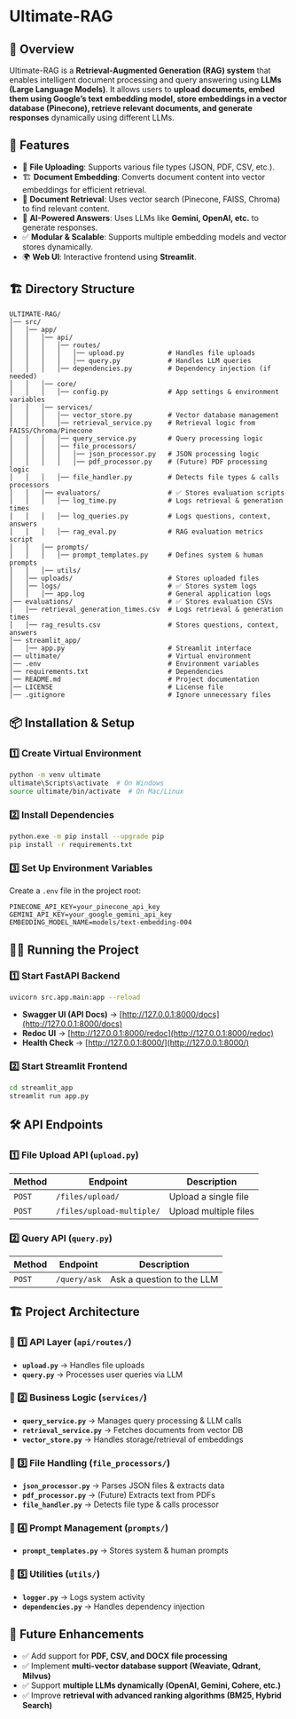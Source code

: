 # Ultimate-RAG

## 📌 Overview
Ultimate-RAG is a **Retrieval-Augmented Generation (RAG) system** that enables intelligent document processing and query answering using **LLMs (Large Language Models)**. It allows users to **upload documents, embed them using Google’s text embedding model, store embeddings in a vector database (Pinecone), retrieve relevant documents, and generate responses** dynamically using different LLMs.

## 🚀 Features
- 📂 **File Uploading**: Supports various file types (JSON, PDF, CSV, etc.).
- 🏗 **Document Embedding**: Converts document content into vector embeddings for efficient retrieval.
- 🔎 **Document Retrieval**: Uses vector search (Pinecone, FAISS, Chroma) to find relevant content.
- 🧠 **AI-Powered Answers**: Uses LLMs like **Gemini, OpenAI, etc.** to generate responses.
- ✅ **Modular & Scalable**: Supports multiple embedding models and vector stores dynamically.
- 🌍 **Web UI**: Interactive frontend using **Streamlit**.

## 🏗 Directory Structure
```
ULTIMATE-RAG/
│── src/
│   │── app/
│   │   │── api/
│   │   │   │── routes/
│   │   │   │   │── upload.py           # Handles file uploads
│   │   │   │   │── query.py            # Handles LLM queries
│   │   │   │── dependencies.py         # Dependency injection (if needed)
│   │   │── core/
│   │   │   │── config.py               # App settings & environment variables
│   │   │── services/
│   │   │   │── vector_store.py         # Vector database management
│   │   │   │── retrieval_service.py    # Retrieval logic from FAISS/Chroma/Pinecone
│   │   │   │── query_service.py        # Query processing logic
│   │   │   │── file_processors/
│   │   │   │   │── json_processor.py   # JSON processing logic
│   │   │   │   │── pdf_processor.py    # (Future) PDF processing logic
│   │   │   │── file_handler.py         # Detects file types & calls processors
│   │   │── evaluators/                 # ✅ Stores evaluation scripts
│   │   │   │── log_time.py             # Logs retrieval & generation times
│   │   │   │── log_queries.py          # Logs questions, context, answers
│   │   │   │── rag_eval.py             # RAG evaluation metrics script
│   │   │── prompts/
│   │   │   │── prompt_templates.py     # Defines system & human prompts
│   │   │── utils/
│   │── uploads/                        # Stores uploaded files
│   │── logs/                           # ✅ Stores system logs
│   │   │── app.log                     # General application logs
│── evaluations/                        # ✅ Stores evaluation CSVs
│   │── retrieval_generation_times.csv  # Logs retrieval & generation times
│   │── rag_results.csv                 # Stores questions, context, answers
│── streamlit_app/
│   │── app.py                          # Streamlit interface
│── ultimate/                           # Virtual environment
│── .env                                # Environment variables
│── requirements.txt                    # Dependencies
│── README.md                           # Project documentation
│── LICENSE                             # License file
│── .gitignore                          # Ignore unnecessary files

```

## 📦 Installation & Setup
### **1️⃣ Create Virtual Environment**
```bash
python -m venv ultimate
ultimate\Scripts\activate  # On Windows
source ultimate/bin/activate  # On Mac/Linux
```

### **2️⃣ Install Dependencies**
```bash
python.exe -m pip install --upgrade pip
pip install -r requirements.txt
```

### **3️⃣ Set Up Environment Variables**
Create a `.env` file in the project root:
```
PINECONE_API_KEY=your_pinecone_api_key
GEMINI_API_KEY=your_google_gemini_api_key
EMBEDDING_MODEL_NAME=models/text-embedding-004
```

## 🏃‍♂️ Running the Project
### **1️⃣ Start FastAPI Backend**
```bash
uvicorn src.app.main:app --reload
```
- **Swagger UI (API Docs)** → [http://127.0.0.1:8000/docs](http://127.0.0.1:8000/docs)
- **Redoc UI** → [http://127.0.0.1:8000/redoc](http://127.0.0.1:8000/redoc)
- **Health Check** → [http://127.0.0.1:8000/](http://127.0.0.1:8000/)

### **2️⃣ Start Streamlit Frontend**
```bash
cd streamlit_app
streamlit run app.py
```

## 🛠 API Endpoints
### **1️⃣ File Upload API** (`upload.py`)
| Method | Endpoint         | Description                  |
|--------|-----------------|------------------------------|
| `POST` | `/files/upload/` | Upload a single file         |
| `POST` | `/files/upload-multiple/` | Upload multiple files |

### **2️⃣ Query API** (`query.py`)
| Method | Endpoint      | Description               |
|--------|--------------|---------------------------|
| `POST` | `/query/ask` | Ask a question to the LLM |

## 🏗 Project Architecture
### **🔹 1️⃣ API Layer (`api/routes/`)**
- **`upload.py`** → Handles file uploads
- **`query.py`** → Processes user queries via LLM

### **🔹 2️⃣ Business Logic (`services/`)**
- **`query_service.py`** → Manages query processing & LLM calls
- **`retrieval_service.py`** → Fetches documents from vector DB
- **`vector_store.py`** → Handles storage/retrieval of embeddings

### **🔹 3️⃣ File Handling (`file_processors/`)**
- **`json_processor.py`** → Parses JSON files & extracts data
- **`pdf_processor.py`** → (Future) Extracts text from PDFs
- **`file_handler.py`** → Detects file type & calls processor

### **🔹 4️⃣ Prompt Management (`prompts/`)**
- **`prompt_templates.py`** → Stores system & human prompts

### **🔹 5️⃣ Utilities (`utils/`)**
- **`logger.py`** → Logs system activity
- **`dependencies.py`** → Handles dependency injection

## 🎯 Future Enhancements
- ✅ Add support for **PDF, CSV, and DOCX file processing**
- ✅ Implement **multi-vector database support (Weaviate, Qdrant, Milvus)**
- ✅ Support **multiple LLMs dynamically (OpenAI, Gemini, Cohere, etc.)**
- ✅ Improve **retrieval with advanced ranking algorithms (BM25, Hybrid Search)**




